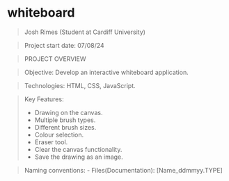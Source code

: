 # whiteboard

>Josh Rimes (Student at Cardiff University)

>Project start date: 07/08/24

>PROJECT OVERVIEW

>Objective: Develop an interactive whiteboard application.

>Technologies: HTML, CSS, JavaScript.

>Key Features:
> - Drawing on the canvas.
> - Multiple brush types.
> - Different brush sizes.
> - Colour selection.
> - Eraser tool.
> - Clear the canvas functionality.
> - Save the drawing as an image.

>Naming conventions: - Files(Documentation): [Name_ddmmyy.TYPE]
